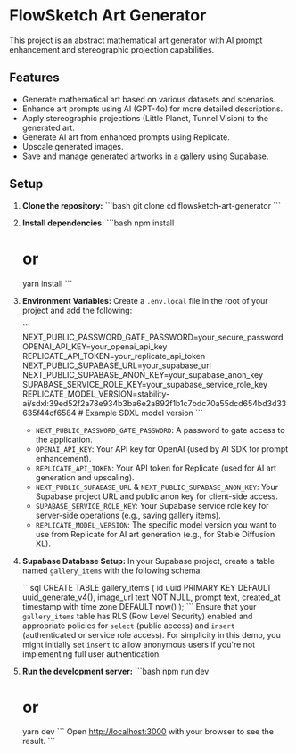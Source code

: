 # FlowSketch Art Generator

This project is an abstract mathematical art generator with AI prompt enhancement and stereographic projection capabilities.

## Features

- Generate mathematical art based on various datasets and scenarios.
- Enhance art prompts using AI (GPT-4o) for more detailed descriptions.
- Apply stereographic projections (Little Planet, Tunnel Vision) to the generated art.
- Generate AI art from enhanced prompts using Replicate.
- Upscale generated images.
- Save and manage generated artworks in a gallery using Supabase.

## Setup

1.  **Clone the repository:**
    \`\`\`bash
    git clone <repository-url>
    cd flowsketch-art-generator
    \`\`\`
2.  **Install dependencies:**
    \`\`\`bash
    npm install
    # or
    yarn install
    \`\`\`
3.  **Environment Variables:**
    Create a `.env.local` file in the root of your project and add the following:

    \`\`\`
    NEXT_PUBLIC_PASSWORD_GATE_PASSWORD=your_secure_password
    OPENAI_API_KEY=your_openai_api_key
    REPLICATE_API_TOKEN=your_replicate_api_token
    NEXT_PUBLIC_SUPABASE_URL=your_supabase_url
    NEXT_PUBLIC_SUPABASE_ANON_KEY=your_supabase_anon_key
    SUPABASE_SERVICE_ROLE_KEY=your_supabase_service_role_key
    REPLICATE_MODEL_VERSION=stability-ai/sdxl:39ed52f2a78e934b3ba6e2a892f1b1c7bdc70a55dcd654bd3d33635f44cf6584 # Example SDXL model version
    \`\`\`
    *   `NEXT_PUBLIC_PASSWORD_GATE_PASSWORD`: A password to gate access to the application.
    *   `OPENAI_API_KEY`: Your API key for OpenAI (used by AI SDK for prompt enhancement).
    *   `REPLICATE_API_TOKEN`: Your API token for Replicate (used for AI art generation and upscaling).
    *   `NEXT_PUBLIC_SUPABASE_URL` & `NEXT_PUBLIC_SUPABASE_ANON_KEY`: Your Supabase project URL and public anon key for client-side access.
    *   `SUPABASE_SERVICE_ROLE_KEY`: Your Supabase service role key for server-side operations (e.g., saving gallery items).
    *   `REPLICATE_MODEL_VERSION`: The specific model version you want to use from Replicate for AI art generation (e.g., for Stable Diffusion XL).

4.  **Supabase Database Setup:**
    In your Supabase project, create a table named `gallery_items` with the following schema:

    \`\`\`sql
    CREATE TABLE gallery_items (
      id uuid PRIMARY KEY DEFAULT uuid_generate_v4(),
      image_url text NOT NULL,
      prompt text,
      created_at timestamp with time zone DEFAULT now()
    );
    \`\`\`
    Ensure that your `gallery_items` table has RLS (Row Level Security) enabled and appropriate policies for `select` (public access) and `insert` (authenticated or service role access). For simplicity in this demo, you might initially set `insert` to allow anonymous users if you're not implementing full user authentication.

5.  **Run the development server:**
    \`\`\`bash
    npm run dev
    # or
    yarn dev
    \`\`\`
    Open [http://localhost:3000](http://localhost:3000) with your browser to see the result.
\`\`\`
